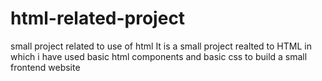 # html-related-project
small project related to use of html
It is a small project realted to HTML in which i have used basic html components and basic css to build a small frontend website
